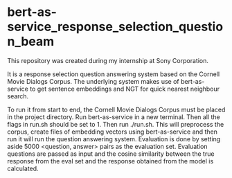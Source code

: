 # bert-as-service_response_selection_question_beam


This repository was created during my internship at Sony Corporation. 

It is a response selection question answering system based on the Cornell Movie Dialogs Corpus. The underlying system makes use of bert-as-service to get sentence embeddings and NGT for quick nearest neighbour search.

To run it from start to end, the Cornell Movie Dialogs Corpus must be placed in the project directory. Run bert-as-service in a new terminal. Then all the flags in run.sh should be set to 1. Then run ./run.sh. This will preprocess the corpus, create files of embedding vectors using bert-as-service and then run it will run the question answering system. Evaluation is done by setting aside 5000 <question, answer> pairs as the evaluation set. Evaluation questions are passed as input and the cosine similarity between the true response from the eval set and the response obtained from the model is calculated. 
